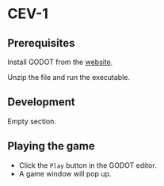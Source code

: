 # CEV-1

## Prerequisites

Install GODOT from the [website](https://godotengine.org/download).

Unzip the file and run the executable.

## Development

Empty section.

## Playing the game

* Click the `Play` button in the GODOT editor.
* A game window will pop up.
